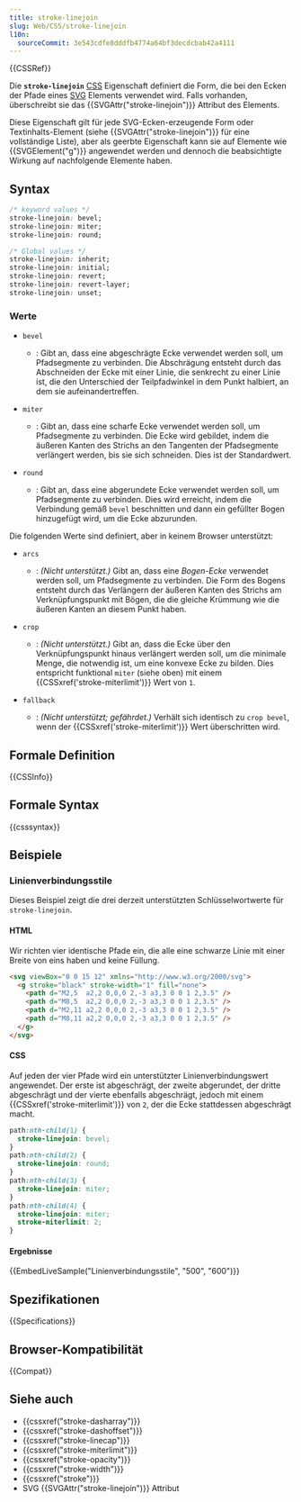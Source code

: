 ```yaml
---
title: stroke-linejoin
slug: Web/CSS/stroke-linejoin
l10n:
  sourceCommit: 3e543cdfe8dddfb4774a64bf3decdcbab42a4111
---
```


{{CSSRef}}

Die **`stroke-linejoin`** [CSS](/de/docs/Web/CSS) Eigenschaft definiert die Form, die bei den Ecken der Pfade eines [SVG](/de/docs/Web/SVG) Elements verwendet wird. Falls vorhanden, überschreibt sie das {{SVGAttr("stroke-linejoin")}} Attribut des Elements.

Diese Eigenschaft gilt für jede SVG-Ecken-erzeugende Form oder Textinhalts-Element (siehe {{SVGAttr("stroke-linejoin")}} für eine vollständige Liste), aber als geerbte Eigenschaft kann sie auf Elemente wie {{SVGElement("g")}} angewendet werden und dennoch die beabsichtigte Wirkung auf nachfolgende Elemente haben.

## Syntax

```css
/* keyword values */
stroke-linejoin: bevel;
stroke-linejoin: miter;
stroke-linejoin: round;

/* Global values */
stroke-linejoin: inherit;
stroke-linejoin: initial;
stroke-linejoin: revert;
stroke-linejoin: revert-layer;
stroke-linejoin: unset;
```

### Werte

- `bevel`

  - : Gibt an, dass eine abgeschrägte Ecke verwendet werden soll, um Pfadsegmente zu verbinden. Die Abschrägung entsteht durch das Abschneiden der Ecke mit einer Linie, die senkrecht zu einer Linie ist, die den Unterschied der Teilpfadwinkel in dem Punkt halbiert, an dem sie aufeinandertreffen.

- `miter`

  - : Gibt an, dass eine scharfe Ecke verwendet werden soll, um Pfadsegmente zu verbinden. Die Ecke wird gebildet, indem die äußeren Kanten des Strichs an den Tangenten der Pfadsegmente verlängert werden, bis sie sich schneiden. Dies ist der Standardwert.

- `round`
  - : Gibt an, dass eine abgerundete Ecke verwendet werden soll, um Pfadsegmente zu verbinden. Dies wird erreicht, indem die Verbindung gemäß `bevel` beschnitten und dann ein gefüllter Bogen hinzugefügt wird, um die Ecke abzurunden.

Die folgenden Werte sind definiert, aber in keinem Browser unterstützt:

- `arcs`

  - : _(Nicht unterstützt.)_ Gibt an, dass eine _Bogen-Ecke_ verwendet werden soll, um Pfadsegmente zu verbinden. Die Form des Bogens entsteht durch das Verlängern der äußeren Kanten des Strichs am Verknüpfungspunkt mit Bögen, die die gleiche Krümmung wie die äußeren Kanten an diesem Punkt haben.

- `crop`

  - : _(Nicht unterstützt.)_ Gibt an, dass die Ecke über den Verknüpfungspunkt hinaus verlängert werden soll, um die minimale Menge, die notwendig ist, um eine konvexe Ecke zu bilden. Dies entspricht funktional `miter` (siehe oben) mit einem {{CSSxref('stroke-miterlimit')}} Wert von `1`.

- `fallback`
  - : _(Nicht unterstützt; gefährdet.)_ Verhält sich identisch zu `crop bevel`, wenn der {{CSSxref('stroke-miterlimit')}} Wert überschritten wird.

## Formale Definition

{{CSSInfo}}

## Formale Syntax

{{csssyntax}}

## Beispiele

### Linienverbindungsstile

Dieses Beispiel zeigt die drei derzeit unterstützten Schlüsselwortwerte für `stroke-linejoin`.

#### HTML

Wir richten vier identische Pfade ein, die alle eine schwarze Linie mit einer Breite von eins haben und keine Füllung.

```html
<svg viewBox="0 0 15 12" xmlns="http://www.w3.org/2000/svg">
  <g stroke="black" stroke-width="1" fill="none">
    <path d="M2,5  a2,2 0,0,0 2,-3 a3,3 0 0 1 2,3.5" />
    <path d="M8,5  a2,2 0,0,0 2,-3 a3,3 0 0 1 2,3.5" />
    <path d="M2,11 a2,2 0,0,0 2,-3 a3,3 0 0 1 2,3.5" />
    <path d="M8,11 a2,2 0,0,0 2,-3 a3,3 0 0 1 2,3.5" />
  </g>
</svg>
```

#### CSS

Auf jeden der vier Pfade wird ein unterstützter Linienverbindungswert angewendet. Der erste ist abgeschrägt, der zweite abgerundet, der dritte abgeschrägt und der vierte ebenfalls abgeschrägt, jedoch mit einem {{CSSxref('stroke-miterlimit')}} von `2`, der die Ecke stattdessen abgeschrägt macht.

```css
path:nth-child(1) {
  stroke-linejoin: bevel;
}
path:nth-child(2) {
  stroke-linejoin: round;
}
path:nth-child(3) {
  stroke-linejoin: miter;
}
path:nth-child(4) {
  stroke-linejoin: miter;
  stroke-miterlimit: 2;
}
```

#### Ergebnisse

{{EmbedLiveSample("Linienverbindungsstile", "500", "600")}}

## Spezifikationen

{{Specifications}}

## Browser-Kompatibilität

{{Compat}}

## Siehe auch

- {{cssxref("stroke-dasharray")}}
- {{cssxref("stroke-dashoffset")}}
- {{cssxref("stroke-linecap")}}
- {{cssxref("stroke-miterlimit")}}
- {{cssxref("stroke-opacity")}}
- {{cssxref("stroke-width")}}
- {{cssxref("stroke")}}
- SVG {{SVGAttr("stroke-linejoin")}} Attribut
